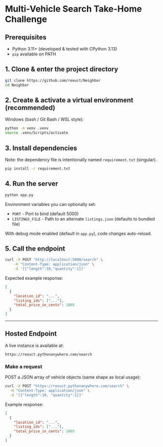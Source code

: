 # Multi-Vehicle Search Take-Home Challenge

## Prerequisites

- Python 3.11+ (developed & tested with CPython 3.13)
- `pip` available on PATH

## 1. Clone & enter the project directory

```bash
git clone https://github.com/reouct/Neighbor
cd Neighbor
```

## 2. Create & activate a virtual environment (recommended)

Windows (bash / Git Bash / WSL style):

```bash
python -m venv .venv
source .venv/Scripts/activate
```

## 3. Install dependencies

Note: the dependency file is intentionally named `requirement.txt` (singular).

```bash
pip install -r requirement.txt
```

## 4. Run the server

```bash
python app.py
```

Environment variables you can optionally set:

- `PORT` - Port to bind (default 5000)
- `LISTINGS_FILE` - Path to an alternate `listings.json` (defaults to bundled file)

With debug mode enabled (default in `app.py`), code changes auto-reload.

## 5. Call the endpoint

```bash
curl -X POST "http://localhost:5000/search" \
    -H "Content-Type: application/json" \
    -d '[{"length":10,"quantity":1}]'
```

Expected example response:

```json
[
  {
    "location_id": "...",
    "listing_ids": ["..."],
    "total_price_in_cents": 1005
  }
]
```

---

## Hosted Endpoint

A live instance is available at:

`https://reouct.pythonanywhere.com/search`

### Make a request

POST a JSON array of vehicle objects (same shape as local usage):

```bash
curl -X POST "https://reouct.pythonanywhere.com/search" \
  -H "Content-Type: application/json" \
  -d '[{"length":10, "quantity":1}]'
```

Example response:

```json
[
  {
    "location_id": "...",
    "listing_ids": ["..."],
    "total_price_in_cents": 1005
  }
]
